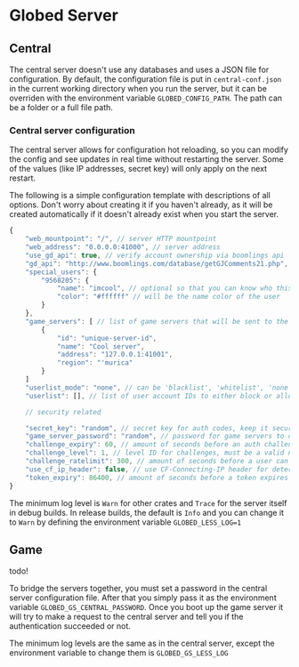 # Globed Server

## Central

The central server doesn't use any databases and uses a JSON file for configuration. By default, the configuration file is put in `central-conf.json` in the current working directory when you run the server, but it can be overriden with the environment variable `GLOBED_CONFIG_PATH`. The path can be a folder or a full file path.

### Central server configuration

The central server allows for configuration hot reloading, so you can modify the config and see updates in real time without restarting the server. Some of the values (like IP addresses, secret key) will only apply on the next restart.

The following is a simple configuration template with descriptions of all options. Don't worry about creating it if you haven't already, as it will be created automatically if it doesn't already exist when you start the server.

```js
{
    "web_mountpoint": "/", // server HTTP mountpoint
    "web_address": "0.0.0.0:41000", // server address
    "use_gd_api": true, // verify account ownership via boomlings api
    "gd_api": "http://www.boomlings.com/database/getGJComments21.php", // can be a proxy for the comments endpoint
    "special_users": {
        "9568205": {
            "name": "imcool", // optional so that you can know who this is
            "color": "#ffffff" // will be the name color of the user
        }
    },
    "game_servers": [ // list of game servers that will be sent to the client
        {
            "id": "unique-server-id",
            "name": "Cool server",
            "address": "127.0.0.1:41001",
            "region": "'murica"
        }
    ]
    "userlist_mode": "none", // can be 'blacklist', 'whitelist', 'none'
    "userlist": [], // list of user account IDs to either block or allow, depending on 'userlist_mode'

    // security related

    "secret_key": "random", // secret key for auth codes, keep it secure and don't use the default value.
    "game_server_password": "random", // password for game servers to connect, see below
    "challenge_expiry": 60, // amount of seconds before an auth challenge expires
    "challenge_level": 1, // level ID for challenges, must be a valid non-unlisted level
    "challenge_ratelimit": 300, // amount of seconds before a user can try to complete a challenge again
    "use_cf_ip_header": false, // use CF-Connecting-IP header for determining user's IP address
    "token_expiry": 86400, // amount of seconds before a token expires
}
```

The minimum log level is `Warn` for other crates and `Trace` for the server itself in debug builds. In release builds, the default is `Info` and you can change it to `Warn` by defining the environment variable `GLOBED_LESS_LOG=1`

## Game

todo!

To bridge the servers together, you must set a password in the central server configuration file. After that you simply pass it as the environment variable `GLOBED_GS_CENTRAL_PASSWORD`. Once you boot up the game server it will try to make a request to the central server and tell you if the authentication succeeded or not.

The minimum log levels are the same as in the central server, except the environment variable to change them is `GLOBED_GS_LESS_LOG`